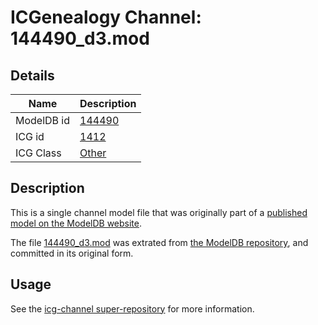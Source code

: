 # ICGenealogy Channel: 144490\_d3.mod

## Details

Name | Description
---- | -----------
ModelDB id | [144490](http://senselab.med.yale.edu/ModelDB/ShowModel.cshtml?model=144490)
ICG id | [1412](http://icg.neurotheory.ox.ac.uk/channels/other/1412)
ICG Class | [Other](http://icg.neurotheory.ox.ac.uk/channels/other)

## Description

This is a single channel model file that was originally part of a [published model on the ModelDB website](http://senselab.med.yale.edu/mModelDB/ShowModel.cshtml?model=144490).

The file [144490\_d3.mod](144490_d3.mod) was extrated from [the ModelDB repository](http://senselab.med.yale.edu/ModelDB/ShowModel.cshtml?model=144490), and committed in its original form.

## Usage

See the [icg-channel super-repository](https://github.com/icgenealogy/icg-channels) for more information.